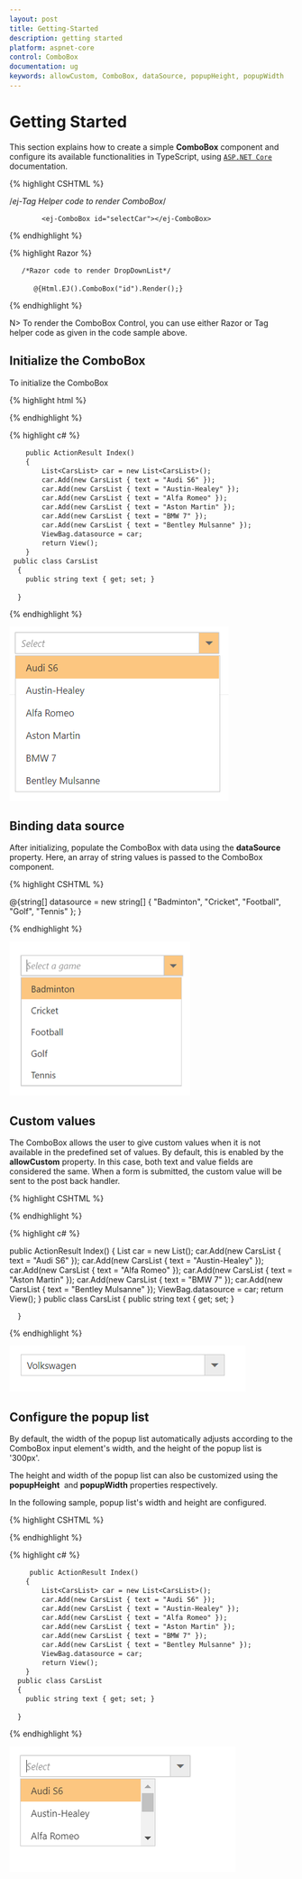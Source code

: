 ```yaml
---
layout: post
title: Getting-Started
description: getting started
platform: aspnet-core
control: ComboBox
documentation: ug
keywords: allowCustom, ComboBox, dataSource, popupHeight, popupWidth
---
```


# Getting Started

This section explains how to create a simple **ComboBox** component and configure its available functionalities in TypeScript, using [`ASP.NET Core`](https://help.syncfusion.com/aspnet-core/gettingstarted/getting-started-1-1-0) documentation.

{% highlight CSHTML %}
  
   /*ej-Tag Helper code to render ComboBox*/

            <ej-ComboBox id="selectCar"></ej-ComboBox>

       
  {% endhighlight  %}

  {% highlight Razor %}
  
       /*Razor code to render DropDownList*/

          @{Html.EJ().ComboBox("id").Render();}

  {% endhighlight  %}

N> To render the ComboBox Control, you can use either Razor or Tag helper code as given in the code sample above.

## Initialize the ComboBox

To initialize the ComboBox

{% highlight html %}

<div class="frame">
        <div class="control"> 
        <ej-combo-box id="select" datasource="(IEnumerable<CarsList>)ViewBag.datasource" placeholder="Select">
        <e-combo-box-fields text="text" />
    </ej-combo-box>
        </div>
    </div>

{% endhighlight %}

{% highlight c# %}

        public ActionResult Index()
        {
            List<CarsList> car = new List<CarsList>();
            car.Add(new CarsList { text = "Audi S6" });
            car.Add(new CarsList { text = "Austin-Healey" });
            car.Add(new CarsList { text = "Alfa Romeo" });
            car.Add(new CarsList { text = "Aston Martin" });
            car.Add(new CarsList { text = "BMW 7" });
            car.Add(new CarsList { text = "Bentley Mulsanne" });
            ViewBag.datasource = car;
            return View();
        }
     public class CarsList
      {
        public string text { get; set; }

      }
       
  {% endhighlight  %}

![](Combobox_getting_started_images/Getting-Started.png)

## Binding data source

After initializing, populate the ComboBox with data using the **dataSource** property. Here, an array of string values is passed to the ComboBox component.

{% highlight CSHTML %}

 @{string[] datasource = new string[] { "Badminton", "Cricket", "Football", "Golf", "Tennis" };
    }
    <div class="frame">
        <div class="control"> 
        <ej-combo-box id="selectCar" datasource="datasource" placeholder="Select">
            <e-combo-box-fields text="text"/>
        </ej-combo-box>
        </div>
    </div>

{% endhighlight %}


![](Combobox_getting_started_images/Getting-Started1.png)


## Custom values

The ComboBox allows the user to give custom values when it is not available in the predefined set of values. By default, this is enabled by the **allowCustom** property. In this case, both text and value fields are considered the same. When a form is submitted, the custom value will be sent to the post back handler.

{% highlight CSHTML %}

<div class="frame">
        <div class="control"> 
        <ej-combo-box id="select" datasource="(IEnumerable<CarsList>)ViewBag.datasource" allow-custom="true" placeholder="Select">
            <e-combo-box-fields text="text" value="id"/>
        </ej-combo-box>
        </div>
    </div>

{% endhighlight %}

{% highlight c# %}

   public ActionResult Index()
        {
            List<CarsList> car = new List<CarsList>();
            car.Add(new CarsList { text = "Audi S6" });
            car.Add(new CarsList { text = "Austin-Healey" });
            car.Add(new CarsList { text = "Alfa Romeo" });
            car.Add(new CarsList { text = "Aston Martin" });
            car.Add(new CarsList { text = "BMW 7" });
            car.Add(new CarsList { text = "Bentley Mulsanne" });
            ViewBag.datasource = car;
            return View();
        }
     public class CarsList
      {
        public string text { get; set; }

      }
  {% endhighlight  %}

![](Combobox_getting_started_images/Combobox_data_binding_img1.png)

## Configure the popup list

By default, the width of the popup list automatically adjusts according to the ComboBox input element's width, and the height of the popup list is '300px'.

The height and width of the popup list can also be customized using the **popupHeight** &nbsp;and **popupWidth** properties respectively.

In the following sample, popup list's width and height are configured.

{% highlight CSHTML %}

<div class="frame">
        <div class="control"> 
        <ej-combo-box id="select" datasource="(IEnumerable<CarsList>)ViewBag.datasource" popup-height="100px" popup-width="200px" placeholder="Select">
            <e-combo-box-fields text="text" value="id"/>
        </ej-combo-box>
        </div>
    </div>

{% endhighlight %}

{% highlight c# %}

  
         public ActionResult Index()
        {
            List<CarsList> car = new List<CarsList>();
            car.Add(new CarsList { text = "Audi S6" });
            car.Add(new CarsList { text = "Austin-Healey" });
            car.Add(new CarsList { text = "Alfa Romeo" });
            car.Add(new CarsList { text = "Aston Martin" });
            car.Add(new CarsList { text = "BMW 7" });
            car.Add(new CarsList { text = "Bentley Mulsanne" });
            ViewBag.datasource = car;
            return View();
        }
      public class CarsList
      {
        public string text { get; set; }

      }
  {% endhighlight  %}

![](Combobox_getting_started_images/popup.png)

